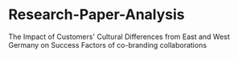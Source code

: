 # Research-Paper-Analysis
The Impact of Customers' Cultural Differences from East and West Germany on Success Factors of co-branding collaborations
